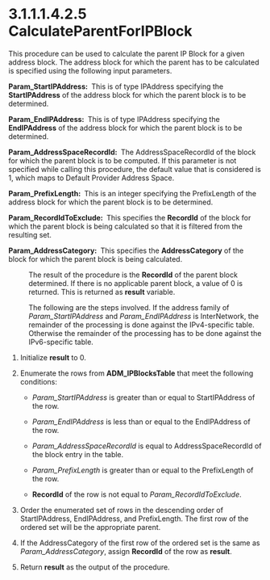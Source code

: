 <html dir="LTR" xmlns:mshelp="http://msdn.microsoft.com/mshelp" xmlns:ddue="http://ddue.schemas.microsoft.com/authoring/2003/5" xmlns:xlink="http://www.w3.org/1999/xlink" xmlns:tool="http://www.microsoft.com/tooltip">
 <body>
 <div id="header">
 <h1 class="heading">3.1.1.1.4.2.5 CalculateParentForIPBlock</h1>
 </div>
 <div id="mainSection">
 <div id="mainBody">
 <div id="allHistory" class="saveHistory"></div>
 <div id="sectionSection0" class="section" name="collapseableSection">
 

<p>This procedure can be used to calculate the parent IP Block
for a given address block. The address block for which the parent has to be
calculated is specified using the following input parameters.</p>

<p><b>Param_StartIPAddress: </b> This is of type
IPAddress specifying the <b>StartIPAddress</b> of the address block for which
the parent block is to be determined.</p>

<p><b>Param_EndIPAddress: </b> This is of type IPAddress
specifying the <b>EndIPAddress</b> of the address block for which the parent
block is to be determined.</p>

<p><b>Param_AddressSpaceRecordId: </b> The
AddressSpaceRecordId of the block for which the parent block is to be computed.
If this parameter is not specified while calling this procedure, the default
value that is considered is 1, which maps to Default Provider Address Space.</p>

<p><b>Param_PrefixLength: </b> This is an integer
specifying the PrefixLength of the address block for which the parent block is
to be determined.</p>

<p><b>Param_RecordIdToExclude: </b> This specifies the <b>RecordId</b>
of the block for which the parent block is being calculated so that it is
filtered from the resulting set.</p>

<p><b>Param_AddressCategory: </b> This specifies the <b>AddressCategory</b>
of the block for which the parent block is being calculated.</p>

<dl>
<dd>
<p>The result of the procedure is the <b>RecordId</b>
of the parent block determined. If there is no applicable parent block, a value
of 0 is returned. This is returned as <b>result</b> variable.</p>
</dd>
<dd>
<p>The following are the steps involved. If the address
family of <i>Param_StartIPAddress</i> and <i>Param_EndIPAddress</i> is
InterNetwork, the remainder of the processing is done against the IPv4-specific
table. Otherwise the remainder of the processing has to be done against the
IPv6-specific table.</p>
</dd></dl>



<ol><li><p><span> 
</span>Initialize <b>result</b> to 0.</p>

</li><li><p><span> 
</span>Enumerate the rows from <b>ADM_IPBlocksTable</b> that meet the following
conditions:</p>

<ul><li><p><span><span> 
</span></span><i>Param_StartIPAddress</i> is greater than or equal to
StartIPAddress of the row.</p>

</li><li><p><span><span> 
</span></span><i>Param_EndIPAddress</i> is less than or equal to the
EndIPAddress of the row.</p>

</li><li><p><span><span> 
</span></span><i>Param_AddressSpaceRecordId</i> is equal to
AddressSpaceRecordId of the block entry in the table.</p>

</li><li><p><span><span> 
</span></span><i>Param_PrefixLength</i> is greater than or equal to the
PrefixLength of the row.</p>

</li><li><p><span><span> 
</span></span><b>RecordId</b> of the row is not equal to <i>Param_RecordIdToExclude</i>.</p>

</li></ul></li><li><p><span> 
</span>Order the enumerated set of rows in the descending order of
StartIPAddress, EndIPAddress, and PrefixLength. The first row of the ordered
set will be the appropriate parent.</p>

</li><li><p><span> 
</span>If the AddressCategory of the first row of the ordered set is the same
as <i>Param_AddressCategory</i>, assign <b>RecordId</b> of the row as <b>result</b>.
</p>

</li><li><p><span> 
</span>Return <b>result</b> as the output of the procedure.</p>

</li></ol>
 </div>
 </div>
 </div>
 </body>
</html>